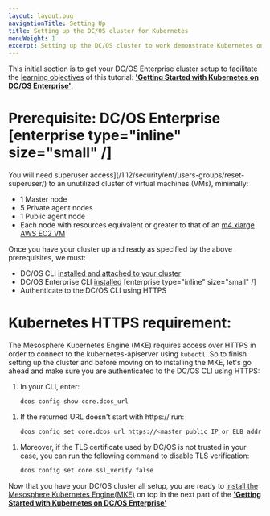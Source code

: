 ```yaml
---
layout: layout.pug
navigationTitle: Setting Up
title: Setting up the DC/OS cluster for Kubernetes
menuWeight: 1
excerpt: Setting up the DC/OS cluster to work demonstrate Kubernetes on DC/OS Enterprise
---
```


<!-- This source repo for this topic is https://github.com/mesosphere/dcos-kubernetes-cluster -->

This initial section is to get your DC/OS Enterprise cluster setup to facilitate the [learning objectives]() of this tutorial: [**'Getting Started with Kubernetes on DC/OS Enterprise'**]().

# Prerequisite: DC/OS Enterprise [enterprise type="inline" size="small" /]

You will need superuser access](/1.12/security/ent/users-groups/reset-superuser/) to an unutilized cluster of virtual machines (VMs), minimally:

  * 1 Master node
  * 5 Private agent nodes
  * 1 Public agent node
  * Each node with resources equivalent or greater to that of an [m4.xlarge AWS EC2 VM]()

Once you have your cluster up and ready as specified by the above prerequisites, we must:

- DC/OS CLI [installed and attached to your cluster](/1.12/cli/install/)
- DC/OS Enterprise CLI [installed](/1.12/cli/enterprise-cli/) [enterprise type="inline" size="small" /]
- Authenticate to the DC/OS CLI using HTTPS

# Kubernetes HTTPS requirement:

The Mesosphere Kubernetes Engine (MKE) requires access over HTTPS in order to connect to the kubernetes-apiserver using `kubectl`. So to finish setting up the cluster and before moving on to installing the MKE, let's go ahead and make sure you are authenticated to the DC/OS CLI using HTTPS:

1. In your CLI, enter:

    ```bash
    dcos config show core.dcos_url
    ```

<!-- *** NEED some validation here. -->

1. If the returned URL doesn't start with https:// run:

    ```bash
    dcos config set core.dcos_url https://<master_public_IP_or_ELB_address>
    ```

<!-- *** NEED some validation here. -->

1. Moreover, if the TLS certificate used by DC/OS is not trusted in your case, you can run the following command to disable TLS verification:

    ```bash
    dcos config set core.ssl_verify false
    ```
<!-- *** NEED some validation here. -->

Now that you have your DC/OS cluster all setup, you are ready to [install the Mesosphere Kubernetes Engine(MKE)](getting-started/provision-install/installing-mke/) on top in the next part of the [**'Getting Started with Kubernetes on DC/OS Enterprise'**]()

<!-- *** NEED some links to community slack and whatnot here to drive traffic that way for feedback. -->
